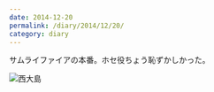 ```yaml
---
date: 2014-12-20
permalink: /diary/2014/12/20/
category: diary
---
```


サムライファイアの本番。ホセ役ちょう恥ずかしかった。

![西大島](http://instagram.com/p/w1M_ghyLtf/media?size=l "西大島")